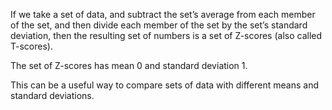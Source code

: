 If we take a set of data, and subtract the set’s average from each
member of the set, and then divide each member of the set by the set’s
standard deviation, then the resulting set of numbers is a set of
Z-scores (also called T-scores).

The set of Z-scores has mean 0 and standard deviation 1.

This can be a useful way to compare sets of data with different means
and standard deviations.
